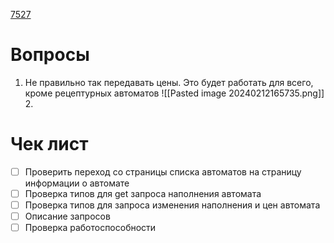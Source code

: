 
[7527](https://sheykertekh.bitrix24.ru/workgroups/group/85/tasks/task/view/7527/)

# Вопросы
1. Не правильно так передавать цены. Это будет работать для всего, кроме рецептурных автоматов
   ![[Pasted image 20240212165735.png]]
   2. 
# Чек лист
- [ ] Проверить переход со страницы списка автоматов на страницу информации о автомате
- [ ] Проверка типов для get запроса наполнения автомата
- [ ] Проверка типов для запроса изменения наполнения и цен автомата
- [ ] Описание запросов
- [ ] Проверка работоспособности 